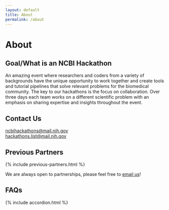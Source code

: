 ```yaml
---
layout: default
title: About
permalink: /about
---
```

# About

## Goal/What is an NCBI Hackathon

An amazing event where researchers and coders from a variety of backgrounds have the unique opportunity to work together and create tools and tutorial pipelines that solve relevant problems for the biomedical community.  The key to our hackathons is the focus on collaboration.  Over three days each team works on a different scientific problem with an emphasis on sharing expertise and insights throughout the event.

## Contact Us

<a href="mailto:ncbihackathons@mail.nih.gov">ncbihackathons@mail.nih.gov</a><br/>
<a href="mailto:hackathons.list@mail.nih.gov">hackathons.list@mail.nih.gov</a>

## Previous Partners

{% include previous-partners.html %}

We are always open to partnerships, please feel free to <a href="mailto:ncbihackathons@mail.nih.gov">email us</a>!

## FAQs

{% include accordion.html %}